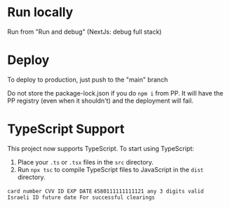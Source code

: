 # Run locally

Run from "Run and debug" (NextJs: debug full stack)

# Deploy

To deploy to production, just push to the "main" branch

Do not store the package-lock.json if you do `npm i` from PP. It will have the
PP registry (even when it shouldn't) and the deployment will fail.

# TypeScript Support

This project now supports TypeScript. To start using TypeScript:

1. Place your `.ts` or `.tsx` files in the `src` directory.
2. Run `npx tsc` to compile TypeScript files to JavaScript in the `dist`
   directory.

`card number CVV ID EXP DATE`
`4580111111111121 any 3 digits valid Israeli ID future date For successful clearings`
